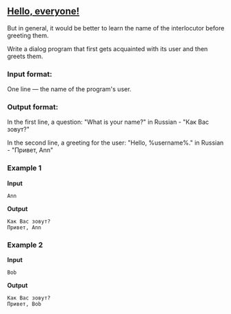 ## [Hello, everyone!](../../../solutions/2.1/21_b.py)

But in general, it would be better to learn the name of the interlocutor before greeting them.

Write a dialog program that first gets acquainted with its user and then greets them.

### Input format:

One line — the name of the program's user.

### Output format:

In the first line, a question: "What is your name?" in Russian - "Как Вас зовут?"

In the second line, a greeting for the user: "Hello, %username%." in Russian - "Привет, Ann"

### Example 1

__Input__
```plaintext
Ann
```

__Output__
```plaintext
Как Вас зовут?
Привет, Ann
```

### Example 2

__Input__
```plaintext
Bob
```

__Output__
```plaintext
Как Вас зовут?
Привет, Bob
```
